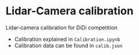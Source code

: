 # Lidar-Camera calibration

Lidar-camera calibration for DiDi competition

* Calibration explained in `Calibration.ipynb` 
* Calibration data can be found in `calib.json` 